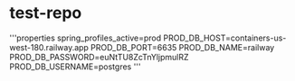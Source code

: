 # test-repo
'''properties
spring_profiles_active=prod
PROD_DB_HOST=containers-us-west-180.railway.app
PROD_DB_PORT=6635
PROD_DB_NAME=railway
PROD_DB_PASSWORD=euNtTU8ZcTnYljpmulRZ
PROD_DB_USERNAME=postgres
'''
